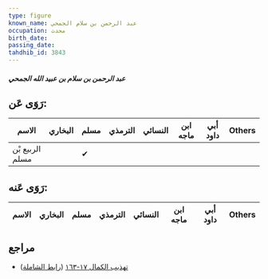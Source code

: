 ```yaml
---
type: figure
known_name: عبد الرحمن بن سلام الجمحي
occupation: محدث
birth_date:
passing_date:
tahdhib_id: 3843
---
```

##### عبد الرحمن بن سلام بن عبيد الله الجمحي

## رَوَى عَن:
| الاسم           | البخاري | مسلم | الترمذي | النسائي | ابن ماجه | أبي داود | Others |
| --------------- | ------- | ---- | ------- | ------- | -------- | -------- | ------ |
| الربيع بْن مسلم |         | ✔    |         |         |          |          |        |
## رَوَى عَنه:
| الاسم | البخاري | مسلم | الترمذي | النسائي | ابن ماجه | أبي داود | Others |
| ----- | ------- | ---- | ------- | ------- | -------- | -------- | ------ |
## مراجع
- [تهذيب الكمال ١٧-١٦٣](obsidian://open?vault=Tahdhib-al-Kamal&file=Figures/٣٨٤٣-عبد%20الرحمن%20بن%20سلام%20بن%20عبيد%20الله%20الجمحي) ([رابط الشاملة](https://shamela.ws/book/3722/8713))